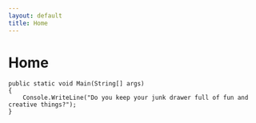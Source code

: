 ```yaml
---
layout: default
title: Home
---
```

<h1>Home</h1>

    public static void Main(String[] args)
    {
        Console.WriteLine("Do you keep your junk drawer full of fun and creative things?");
    }
